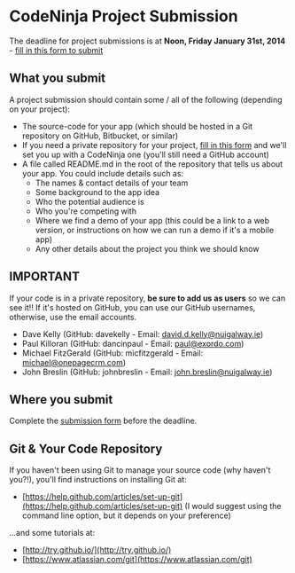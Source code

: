 CodeNinja Project Submission 
=========================================

The deadline for project submissions is at __Noon, Friday January 31st, 2014__ - [fill in this form to submit](https://docs.google.com/forms/d/1N9kaNZEVxVHSttgTiY29aBZkoJ4gzxTvkEkm_TYj7Nc/viewform)


## What you submit

A project submission should contain some / all of the following (depending on your project):

- The source-code for your app (which should be hosted in a Git repository on GitHub, Bitbucket, or similar)
- If you need a private repository for your project, [fill in this form](https://docs.google.com/forms/d/1joqaFoLPGOLLO5CTj3c5nx1AXiDUIUlbW50W0o-A074/viewform) and we'll set you up with a CodeNinja one (you'll still need a GitHub account)
- A file called README.md in the root of the repository that tells us about your app. You could include details such as:
	- The names & contact details of your team
	- Some background to the app idea
	- Who the potential audience is
	- Who you're competing with
	- Where we find a demo of your app (this could be a link to a web version, or instructions on how we can run a demo if it's a mobile app)
	- Any other details about the project you think we should know


## IMPORTANT

If your code is in a private repository, __be sure to add us as users__ so we can see it!! If it's hosted on GitHub, you can use our GitHub usernames, otherwise, use the email accounts.

- Dave Kelly (GitHub: davekelly - Email: david.d.kelly@nuigalway.ie)
- Paul Killoran (GitHub: dancinpaul - Email: paul@exordo.com)
- Michael FitzGerald (GitHub: micfitzgerald - Email: michael@onepagecrm.com)
- John Breslin (GitHub: johnbreslin - Email: john.breslin@nuigalway.ie)


## Where you submit

Complete the [submission form](https://docs.google.com/forms/d/1N9kaNZEVxVHSttgTiY29aBZkoJ4gzxTvkEkm_TYj7Nc/viewform) before the deadline.

## Git & Your Code Repository

If you haven't been using Git to manage your source code (why haven't you?!), you'll find instructions on installing Git at:

- [https://help.github.com/articles/set-up-git](https://help.github.com/articles/set-up-git) (I would suggest using the command line option, but it depends on your preference)

...and some tutorials at:

- [http://try.github.io/](http://try.github.io/)
- [https://www.atlassian.com/git](https://www.atlassian.com/git)


